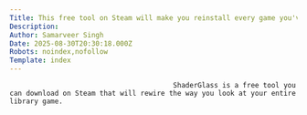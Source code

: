 ```yaml
---
Title: This free tool on Steam will make you reinstall every game you've played
Description: 
Author: Samarveer Singh
Date: 2025-08-30T20:30:18.000Z
Robots: noindex,nofollow
Template: index
---
```


                                            ShaderGlass is a free tool you can download on Steam that will rewire the way you look at your entire library game.
                                        